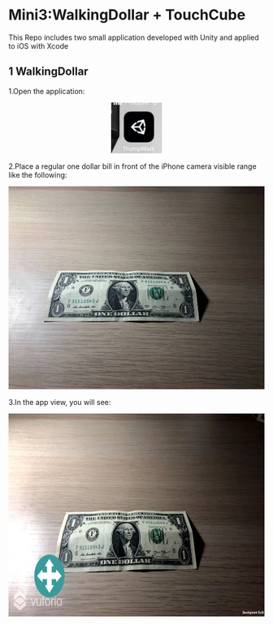 # Mini3:WalkingDollar + TouchCube

This Repo includes two small application developed with Unity and applied to iOS with Xcode

## 1 WalkingDollar

1.Open the application:


<p align="center">
  <img width="100" height="100" src="/WalkingDollar/app2.jpeg">
</p>


2.Place a regular one dollar bill in front of the iPhone camera visible range like the following:

<p align="center">
  <img width="600" height="400" src="/WalkingDollar/dollar.jpeg">
</p>

3.In the app view, you will see:

<p align="center">
  <img width="600" height="400" src="/WalkingDollar/appView.jpeg">
</p>
